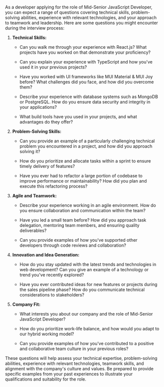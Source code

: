 As a developer applying for the role of Mid-Senior JavaScript Developer, you can expect a range of questions covering technical skills, problem-solving abilities, experience with relevant technologies, and your approach to teamwork and leadership. Here are some questions you might encounter during the interview process:

1. **Technical Skills:**

   - Can you walk me through your experience with React.js? What projects have you worked on that demonstrate your proficiency?

   - Can you explain your experience with TypeScript and how you've used it in your previous projects?

   - Have you worked with UI frameworks like MUI Material & MUI Joy before? What challenges did you face, and how did you overcome them?

   - Describe your experience with database systems such as MongoDB or PostgreSQL. How do you ensure data security and integrity in your applications?

   - What build tools have you used in your projects, and what advantages do they offer?

2. **Problem-Solving Skills:**

   - Can you provide an example of a particularly challenging technical problem you encountered in a project, and how did you approach solving it?

   - How do you prioritize and allocate tasks within a sprint to ensure timely delivery of features?

   - Have you ever had to refactor a large portion of codebase to improve performance or maintainability? How did you plan and execute this refactoring process?

3. **Agile and Teamwork:**

   - Describe your experience working in an agile environment. How do you ensure collaboration and communication within the team?

   - Have you led a small team before? How did you approach task delegation, mentoring team members, and ensuring quality deliverables?

   - Can you provide examples of how you've supported other developers through code reviews and collaboration?

4. **Innovation and Idea Generation:**

   - How do you stay updated with the latest trends and technologies in web development? Can you give an example of a technology or trend you've recently explored?

   - Have you ever contributed ideas for new features or projects during the sales pipeline phase? How do you communicate technical considerations to stakeholders?

5. **Company Fit:**

   - What interests you about our company and the role of Mid-Senior JavaScript Developer?

   - How do you prioritize work-life balance, and how would you adapt to our hybrid working model?

   - Can you provide examples of how you've contributed to a positive and collaborative team culture in your previous roles?

These questions will help assess your technical expertise, problem-solving abilities, experience with relevant technologies, teamwork skills, and alignment with the company's culture and values. Be prepared to provide specific examples from your past experiences to illustrate your qualifications and suitability for the role.